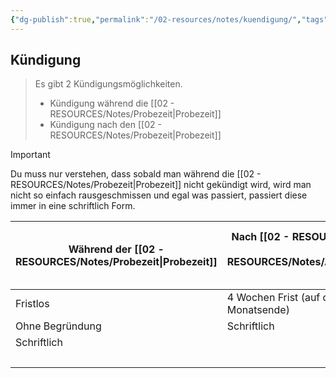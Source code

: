```yaml
---
{"dg-publish":true,"permalink":"/02-resources/notes/kuendigung/","tags":["LF01","prüfungsrelevant","publish"],"noteIcon":"","updated":"2024-06-10T02:02:17.000+02:00"}
---
```


## Kündigung 
> Es gibt 2 Kündigungsmöglichkeiten. 
> - Kündigung während die [[02 - RESOURCES/Notes/Probezeit\|Probezeit]] 
> - Kündigung nach den [[02 - RESOURCES/Notes/Probezeit\|Probezeit]] 

> [!important] 
> Du muss  nur verstehen, dass sobald man während die [[02 - RESOURCES/Notes/Probezeit\|Probezeit]] nicht gekündigt wird, wird man nicht so einfach rausgeschmissen und egal was passiert, passiert diese immer in eine schriftlich Form. 

| Während der [[02 - RESOURCES/Notes/Probezeit\|Probezeit]] | Nach [[02 - RESOURCES/Notes/Probezeit\|Probezeit]] und [[02 - RESOURCES/Notes/Auszubildender\|Auszubildender]]-Entscheidung | Nach [[02 - RESOURCES/Notes/Probezeit\|Probezeit]] und [[02 - RESOURCES/Notes/Unternehmen\|Unternehmen]]-Entscheidung |
| ------------------------- | ------------------------------------------------------ | -------------------------------------------------- |
| Fristlos                  | 4 Wochen Frist (auf den 15. eines Monats oder Monatsende)                                         | wichtigen Grund                                    |
| Ohne Begründung           | Schriftlich                                            | Fristlos                                           |
| Schriftlich               |                                                        | Diebstahl                                          |
|                           |                                                        | Schriftlich                                                   |
